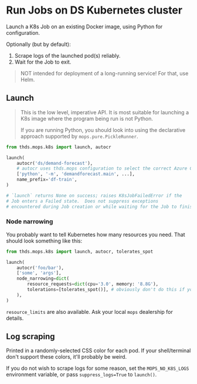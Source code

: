 # Run Jobs on DS Kubernetes cluster

Launch a K8s Job on an existing Docker image, using Python for configuration.

Optionally (but by default):

1. Scrape logs of the launched pod(s) reliably.
1. Wait for the Job to exit.

> NOT intended for deployment of a long-running service! For that, use Helm.

## Launch

> This is the low level, imperative API. It is most suitable for launching a K8s image where the program
> being run is not Python.
>
> If you are running Python, you should look into using the declarative approach supported by
> `mops.pure.PickleRunner`.

```python
from thds.mops.k8s import launch, autocr

launch(
    autocr('ds/demand-forecast'),
    # autocr uses thds.mops configuration to select the correct Azure Container Registry
    ['python', '-m', 'demandforecast.main', ...],
    name_prefix='df-train',
)

# `launch` returns None on success; raises K8sJobFailedError if the
# Job enters a Failed state.  Does not suppress exceptions
# encountered during Job creation or while waiting for the Job to finish.
```

### Node narrowing

You probably want to tell Kubernetes how many resources you need. That should look something like this:

```python
from thds.mops.k8s import launch, autocr, tolerates_spot

launch(
    autocr('foo/bar'),
    ['some', 'args'],
    node_narrowing=dict(
        resource_requests=dict(cpu='3.0', memory: '8.8G'),
        tolerations=[tolerates_spot()], # obviously don't do this if you don't want spot instances...
    ),
)
```

`resource_limits` are also available. Ask your local `mops` dealership for details.

## Log scraping

Printed in a randomly-selected CSS color for each pod. If your shell/terminal don't support these colors,
it'll probably be weird.

If you do not wish to scrape logs for some reason, set the `MOPS_NO_K8S_LOGS` environment variable, or
pass `suppress_logs=True` to `launch()`.
